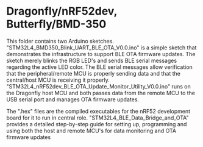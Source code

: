 # Dragonfly/nRF52dev, Butterfly/BMD-350

This folder contains two Arduino sketches. "STM32L4_BMD350_Blink_UART_BLE_OTA_V0.0.ino" is a simple sketch that demonstrates the infrastructure to support BLE OTA firmware updates. The sketch merely blinks the RGB LED's and sends BLE serial messages regarding the active LED color. The BLE serial messages allow verification that the peripheral/remote MCU is properly sending data and that the central/host MCU is receiving it properly. "STM32L4_nRF52dev_BLE_OTA_Update_Monitor_Utility_V0.0.ino" runs on the Dragonfly host MCU and both passes data from the remote MCU to the USB serial port and manages OTA firmware updates.

The ".hex" files are the compiled executables for the nRF52 development board for it to run in central role. "STM32L4_BLE_Data_Bridge_and_OTA" provides a detailed step-by-step guide for setting up, programming and using both the host and remote MCU's for data monitoring and OTA firmware updates
